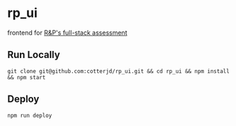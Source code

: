 # rp_ui
frontend for <a href="https://github.com/cotterjd/RP_assessment">R&amp;P's full-stack assessment</a>

## Run Locally

`git clone git@github.com:cotterjd/rp_ui.git && cd rp_ui && npm install && npm start`

## Deploy

`npm run deploy`
